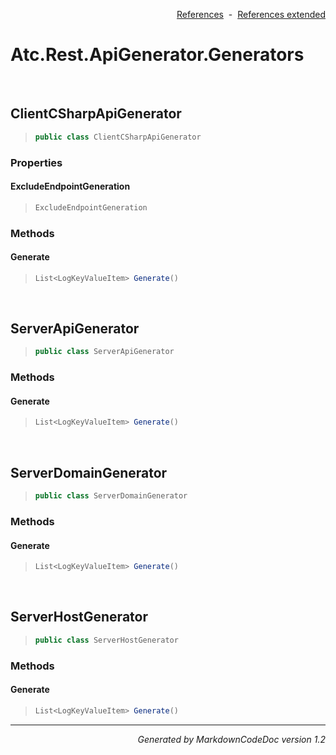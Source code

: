 <div style='text-align: right'>

[References](Index.md)&nbsp;&nbsp;-&nbsp;&nbsp;[References extended](IndexExtended.md)
</div>

# Atc.Rest.ApiGenerator.Generators

<br />

## ClientCSharpApiGenerator

>```csharp
>public class ClientCSharpApiGenerator
>```

### Properties

#### ExcludeEndpointGeneration
>```csharp
>ExcludeEndpointGeneration
>```
### Methods

#### Generate
>```csharp
>List<LogKeyValueItem> Generate()
>```

<br />

## ServerApiGenerator

>```csharp
>public class ServerApiGenerator
>```

### Methods

#### Generate
>```csharp
>List<LogKeyValueItem> Generate()
>```

<br />

## ServerDomainGenerator

>```csharp
>public class ServerDomainGenerator
>```

### Methods

#### Generate
>```csharp
>List<LogKeyValueItem> Generate()
>```

<br />

## ServerHostGenerator

>```csharp
>public class ServerHostGenerator
>```

### Methods

#### Generate
>```csharp
>List<LogKeyValueItem> Generate()
>```
<hr /><div style='text-align: right'><i>Generated by MarkdownCodeDoc version 1.2</i></div>

